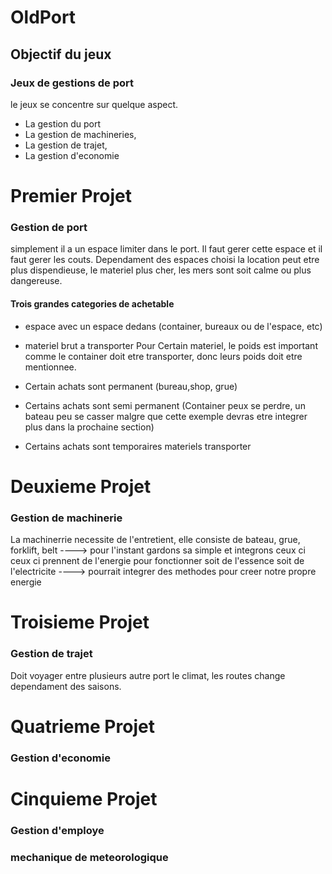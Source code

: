 # OldPort
## Objectif du jeux
### Jeux de gestions de port
 le jeux se concentre sur quelque aspect.
 - La gestion du port
 - La gestion de machineries,
 - La gestion de trajet,
 - La gestion d'economie

# Premier Projet 
### Gestion de port
 simplement il a un espace limiter dans le port. 
 Il faut gerer cette espace et il faut gerer les couts.
 Dependament des espaces choisi la location peut etre plus dispendieuse, le materiel plus cher, les mers sont soit calme ou plus dangereuse.
#### Trois grandes categories de achetable
 - espace avec un espace dedans (container, bureaux ou de l'espace, etc)
 - materiel brut a transporter
 Pour Certain materiel, le poids est important comme le container doit etre transporter, donc leurs poids doit etre mentionnee.

 - Certain achats sont permanent (bureau,shop, grue)
 - Certains achats sont semi permanent (Container peux se perdre, un bateau peu se casser malgre que cette exemple devras etre integrer plus dans la prochaine section) 
 - Certains achats sont temporaires materiels transporter


# Deuxieme Projet
### Gestion de machinerie
La machinerrie necessite de l'entretient,
elle consiste de bateau, grue, forklift, belt ----> pour l'instant gardons sa simple et integrons ceux ci
ceux ci prennent de l'energie pour fonctionner 
soit de l'essence soit de l'electricite ----> pourrait integrer des methodes pour creer notre propre energie

# Troisieme Projet
### Gestion de trajet
Doit voyager entre plusieurs autre port 
le climat, les routes change dependament des saisons.


# Quatrieme Projet
### Gestion d'economie




# Cinquieme Projet
### Gestion d'employe



### mechanique de meteorologique